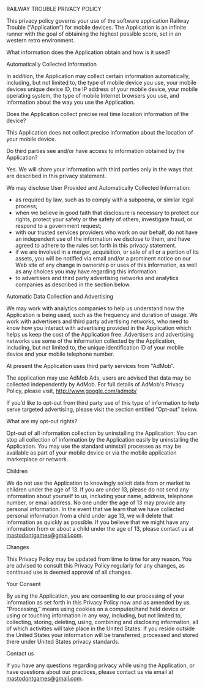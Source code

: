 RAILWAY TROUBLE PRIVACY POLICY

This privacy policy governs your use of the software application Railway Trouble (“Application”)
for mobile devices. The Application is an infinite runner with the goal of obtaining the highest possible score, set in an western retro environment.

What information does the Application obtain and how is it used?

Automatically Collected Information

In addition, the Application may collect certain information automatically, including, but not
limited to, the type of mobile device you use, your mobile devices unique device ID, the IP
address of your mobile device, your mobile operating system, the type of mobile Internet
browsers you use, and information about the way you use the Application.

Does the Application collect precise real time location information of the device?

This Application does not collect precise information about the location of your mobile device.

Do third parties see and/or have access to information obtained by the Application?

Yes. We will share your information with third parties only in the ways that are described in this
privacy statement.

We may disclose User Provided and Automatically Collected Information:

- as required by law, such as to comply with a subpoena, or similar legal process;
- when we believe in good faith that disclosure is necessary to protect our rights, protect your safety or the safety of others, investigate fraud, or respond to a government request;
- with our trusted services providers who work on our behalf, do not have an independent use of the information we disclose to them, and have agreed to adhere to the rules set forth in this privacy statement.
- if we are involved in a merger, acquisition, or sale of all or a portion of its assets, you will be notified via email and/or a prominent notice on our Web site of any change in ownership or uses of this information, as well as any choices you may have regarding this information.
- to advertisers and third party advertising networks and analytics companies as described in the section below.

Automatic Data Collection and Advertising

We may work with analytics companies to help us understand how the Application is being used, such as the frequency and duration of usage. We work with advertisers and third party advertising networks, who need to know how you interact with advertising provided in the Application which helps us keep the cost of the Application free. Advertisers and advertising networks use some of the information collected by the Application, including, but not limited to, the unique identification ID of your mobile device and your mobile telephone number. 

At present the Application uses third party services from "AdMob”.

The application may use AdMob Ads, users are advised that data may be collected independently by AdMob. For full details of AdMob's Privacy Policy, please visit, http://www.google.com/admob/

If you’d like to opt-out from third party use of this type of information to help serve targeted advertising, please visit the section entitled “Opt-out” below.

What are my opt-out rights?

Opt-out of all information collection by uninstalling the Application: You can stop all collection of information by the Application easily by uninstalling the Application. You may use the standard uninstall processes as may be available as part of your mobile device or via the mobile application marketplace or network.

Children

We do not use the Application to knowingly solicit data from or market to children under the age of 13. If you are under 13, please do not send any information about yourself to us, including your name, address, telephone number, or email address. No one under the age of 13 may provide any personal information. In the event that we learn that we have collected personal information from a child under age 13, we will delete that information as quickly as possible. If you believe that we might have any information from or about a child under the age of 13, please contact us at mastodontgames@gmail.com.

Changes

This Privacy Policy may be updated from time to time for any reason. You are advised to consult this Privacy Policy regularly for any changes, as continued use is deemed approval of all changes.

Your Consent

By using the Application, you are consenting to our processing of your information as set forth in this Privacy Policy now and as amended by us. "Processing,” means using cookies on a computer/hand held device or using or touching information in any way, including, but not limited to, collecting, storing, deleting, using, combining and disclosing information, all of which activities will take place in the United States. If you reside outside the United States your information will be transferred, processed and stored there under United States privacy standards.

Contact us

If you have any questions regarding privacy while using the Application, or have questions about our practices, please contact us via email at mastodontgames@gmail.com.
